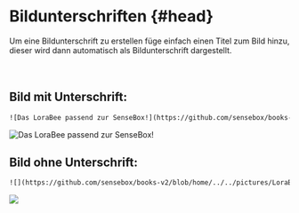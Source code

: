 # Bildunterschriften {#head}

<div class="description">
    Um eine Bildunterschrift zu erstellen füge einfach einen Titel zum Bild hinzu, dieser wird dann automatisch als Bildunterschrift dargestellt. 
</div>
<div class="line">
    <br>
    <br>
</div>


## Bild mit Unterschrift:

```html
![Das LoraBee passend zur SenseBox!](https://github.com/sensebox/books-v2/blob/home/../../pictures/LoraBee%20top.png?raw=true)
```

![Das LoraBee passend zur SenseBox!](https://github.com/sensebox/books-v2/blob/home/../../pictures/LoraBee%20top.png?raw=true)

## Bild ohne Unterschrift:

```html
![](https://github.com/sensebox/books-v2/blob/home/../../pictures/LoraBee%20top.png?raw=true)
```

![](https://github.com/sensebox/books-v2/blob/home/../../pictures/LoraBee%20top.png?raw=true)